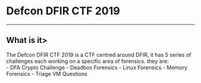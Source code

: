<H1>Defcon DFIR CTF 2019</H1>
<hr>

<H2>What is it></H2>
<p>
The Defcon DFIR CTF 2019 is a CTF centred around DFIR, it has 5 series of challenges each working on a specific area of forensics. they are:
<br>
- DFA Crypto Challenge
- Deadbox Forensics
- Linux Forensics
- Memory Forensics
- Triage VM Questions
